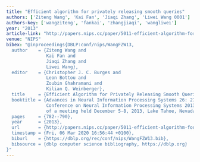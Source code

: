 ```yaml
---
title: "Efficient algorithm for privately releasing smooth queries"
authors: ['Ziteng Wang', 'Kai Fan', 'Jiaqi Zhang', 'Liwei Wang 0001']
authors-key: ['wangziteng', 'fankai', 'zhangjiaqi', 'wangliwei']
year: "2013"
article-link: "http://papers.nips.cc/paper/5011-efficient-algorithm-for-privately-releasing-smooth-queries"
venue: "NIPS"
bibex: "@inproceedings{DBLP:conf/nips/WangFZW13,
  author    = {Ziteng Wang and
               Kai Fan and
               Jiaqi Zhang and
               Liwei Wang},
  editor    = {Christopher J. C. Burges and
               Leon Bottou and
               Zoubin Ghahramani and
               Kilian Q. Weinberger},
  title     = {Efficient Algorithm for Privately Releasing Smooth Queries},
  booktitle = {Advances in Neural Information Processing Systems 26: 27th Annual
               Conference on Neural Information Processing Systems 2013. Proceedings
               of a meeting held December 5-8, 2013, Lake Tahoe, Nevada, United States},
  pages     = {782--790},
  year      = {2013},
  url       = {http://papers.nips.cc/paper/5011-efficient-algorithm-for-privately-releasing-smooth-queries},
  timestamp = {Fri, 06 Mar 2020 16:56:44 +0100},
  biburl    = {https://dblp.org/rec/conf/nips/WangFZW13.bib},
  bibsource = {dblp computer science bibliography, https://dblp.org}
}"
---
```

